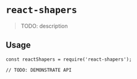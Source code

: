 # `react-shapers`

> TODO: description

## Usage

```
const reactShapers = require('react-shapers');

// TODO: DEMONSTRATE API
```
